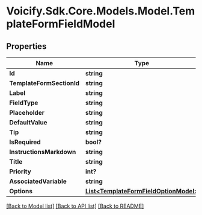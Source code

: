 # Voicify.Sdk.Core.Models.Model.TemplateFormFieldModel
## Properties

Name | Type | Description | Notes
------------ | ------------- | ------------- | -------------
**Id** | **string** |  | [optional] 
**TemplateFormSectionId** | **string** |  | [optional] 
**Label** | **string** |  | [optional] 
**FieldType** | **string** |  | 
**Placeholder** | **string** |  | [optional] 
**DefaultValue** | **string** |  | [optional] 
**Tip** | **string** |  | [optional] 
**IsRequired** | **bool?** |  | [optional] 
**InstructionsMarkdown** | **string** |  | [optional] 
**Title** | **string** |  | 
**Priority** | **int?** |  | [optional] 
**AssociatedVariable** | **string** |  | [optional] 
**Options** | [**List&lt;TemplateFormFieldOptionModel&gt;**](TemplateFormFieldOptionModel.md) |  | [optional] 

[[Back to Model list]](../README.md#documentation-for-models) [[Back to API list]](../README.md#documentation-for-api-endpoints) [[Back to README]](../README.md)

